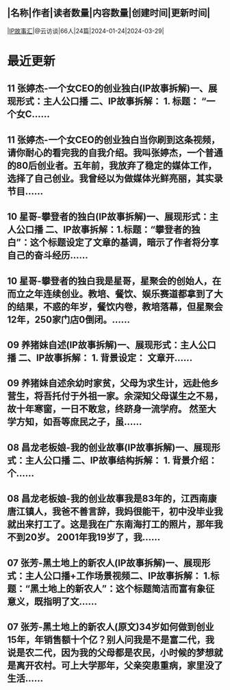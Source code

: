 |名称|作者|读者数量|内容数量|创建时间|更新时间|
---
|[IP故事汇](https://xiaobot.net/p/IPStory?refer=0b133df9-27dc-423b-8101-639049001c13)|@云访谈|66人|24篇|2024-01-24|2024-03-29|

# 最近更新
## 11 张婷杰-一个女CEO的创业独白(IP故事拆解)一、展现形式：主人公口播 二、IP故事拆解： 1. 标题：   “一个女C......
## 11 张婷杰-一个女CEO的创业独白当你刷到这条视频，请你耐心的看完我的自我介绍。我叫张婷杰，一个普通的80后创业者。五年前，我放弃了稳定的媒体工作，选择了自己创业。我曾经以为做媒体光鲜亮丽，其实录节目......
## 10 星哥-攀登者的独白(IP故事拆解)一、展现形式：主人公口播 二、IP故事拆解：1.标题：“攀登者的独白”：这个标题设定了文章的基调，暗示了作者将分享自己的奋斗经历......
## 10 星哥-攀登者的独白我是星哥，星聚会的创始人，在而立之年连续创业。教培、餐饮、娱乐赛道都拿到了大的结果，不惑的年岁，餐饮内卷，教培落幕，但星聚会12年，250家门店0倒闭。......
## 09 养猪妹自述(IP故事拆解)一、展现形式：主人公口播 二、IP故事拆解： 1. 背景设定：   文章开......
## 09 养猪妹自述余幼时家贫，父母为求生计，远赴他乡营生，将吾托付于外祖一家。余深知父母谋生之不易，故十年寒窗，一日不敢怠，终跻身一流学府。 然至大学方知，如吾等庶民之子，虽......
## 08 昌龙老板娘-我的创业故事(IP故事拆解)一、展现形式：主人公口播 二、IP故事结构拆解： 1. 背景介绍：   个......
## 08 昌龙老板娘-我的创业故事我是83年的，江西南康唐江镇人，我爸不善言辞，我妈很能干，初中没毕业我就出来打工了。这是我在广东南海打工的照片，那年我不到20岁。 2001年我19岁了，我......
## 07 张芳-黑土地上的新农人(IP故事拆解)一、展现形式：主人公口播+工作场景视频二、IP故事拆解： 1.标题：“黑土地上的新农人”：这个标题简洁而富有象征意义，既指明了文......
## 07 张芳-黑土地上的新农人(原文)34岁如何做到创业15年，年销售额十个亿？别人问我是不是富二代，我说是农二代，因为我的父母都是农民，小时候的梦想就是离开农村。可上大学那年，父亲突患重病，家里没了生活......


